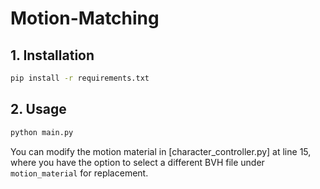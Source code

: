 # Motion-Matching

## 1. Installation

```bash
pip install -r requirements.txt
```

## 2. Usage

```bash
python main.py
```

You can modify the motion material in [character_controller.py] at line 15, where you have the option to select a different BVH file under `motion_material` for replacement.
